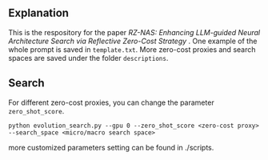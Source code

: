 ## Explanation

This is the respository for the paper *RZ-NAS: Enhancing LLM-guided Neural Architecture Search via Reflective Zero-Cost Strategy* . One example of the whole prompt is saved in `template.txt`. More zero-cost proxies and search spaces are saved under the folder `descriptions`. 


## Search

For different zero-cost proxies, you can change the parameter `zero_shot_score`.

```
python evolution_search.py --gpu 0 --zero_shot_score <zero-cost proxy> --search_space <micro/macro search space> 
```

more customized parameters setting can be found in ./scripts.



